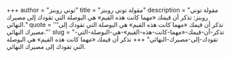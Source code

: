 +++
author = "توني روبنز"
title = "مقولة توني روبنز"
description = "مقولة توني روبنز: تذكر أن قيمك «مهما كانت هذه القيم» هي البوصلة التي تقودك إلى مصيرك النهائي."
quote = '''تذكر أن قيمك «مهما كانت هذه القيم» هي البوصلة التي تقودك إلى مصيرك النهائي.'''
slug = "تذكر-أن-قيمك-«مهما-كانت-هذه-القيم»-هي-البوصلة-التي-تقودك-إلى-مصيرك-النهائي"
+++
تذكر أن قيمك «مهما كانت هذه القيم» هي البوصلة التي تقودك إلى مصيرك النهائي.
